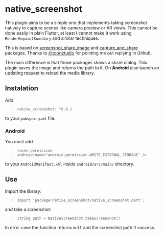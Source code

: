# native_screenshot

This plugin aims to be a simple one that implements taking screenshot natively to capture scenes like camera preview or AR views. This cannot be done easily in plain Flutter, at least I cannot make it work using `RenderRepaintBoundary` and similar techniques.

This is based on [screenshot_share_image](https://pub.dev/packages/screenshot_share_image) and [capture_and_share](https://pub.dev/packages/capture_and_share) packages. Thanks to [@toonztudio](https://github.com/toonztudio) for pointing me out replying in Github.

The main difference is that those packages shows a share dialog. This plugin saves the image and returns the path to it. On **Android** also launch an updating request to reload the media library.

## Instalation

Add

> `native_screenshot: ^0.0.1`

to your `pubspec.yaml` file.

### Android
You must add

> `<uses-permission android:name="android.permission.WRITE_EXTERNAL_STORAGE" />`

to your `AndroidManifest.xml` inside `android/src/main/` directory.

## Use

Import the library:

> `import 'package:native_screenshot/native_screenshot.dart';`

and take a screenshot:

> `String path = NativeScreenshot.takeScreenshot()`

In error case the function returns `null` and the screenshot path if success.